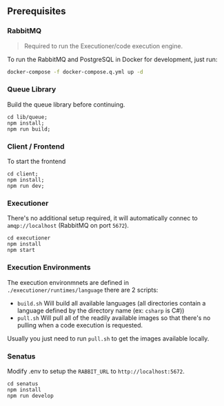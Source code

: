 ## Prerequisites

### RabbitMQ


> Required to run the Executioner/code execution engine.

To run the RabbitMQ and PostgreSQL in Docker for development, just run:

```bash
docker-compose -f docker-compose.q.yml up -d
```

### Queue Library

Build the queue library before continuing.

```
cd lib/queue;
npm install;
npm run build;
```

### Client / Frontend

To start the frontend

```
cd client;
npm install;
npm run dev;
```

### Executioner

There's no additional setup required, it will automatically connec to `amqp://localhost` (RabbitMQ on port `5672`).

```
cd executioner
npm install
npm start
```


### Execution Environments

The execution environmnets are defined in `./executioner/runtimes/language` there are 2 scripts:

- `build.sh` Will build all available languages (all directories contain a language defined by the directory name (ex: `csharp` is C#))
- `pull.sh` Will pull all of the readily available images so that there's no pulling when a code execution is requested.

Usually you just need to run `pull.sh` to get the images available locally.

### Senatus
Modify .env to setup the `RABBIT_URL` to `http://localhost:5672`.

```
cd senatus
npm install
npm run develop
```